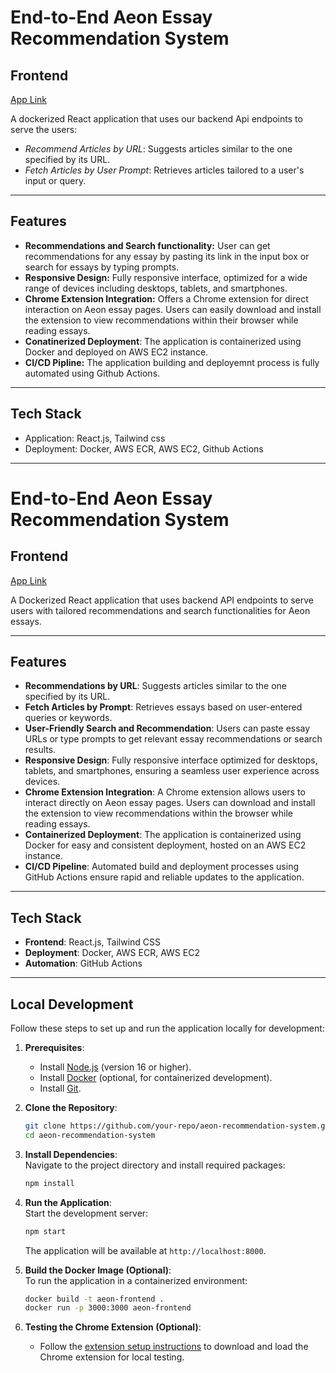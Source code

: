 # End-to-End Aeon Essay Recommendation System  

## Frontend  

[App Link](http://3.94.162.4/)

A dockerized React application that uses our backend Api endpoints to serve the users:

- *Recommend Articles by URL*: Suggests articles similar to the one specified by its URL.  
-  *Fetch Articles by User Prompt*: Retrieves articles tailored to a user's input or query.  

---

## Features

- **Recommendations and Search functionality:** User can get recommendations for any essay by pasting its link in the input box or search for essays by typing prompts. 
- **Responsive Design:**  Fully responsive interface, optimized for a wide range of devices including desktops, tablets, and smartphones.
- **Chrome Extension Integration:** Offers a Chrome extension for direct interaction on Aeon essay pages. Users can easily download and install the extension to view recommendations within their browser while reading essays.
- **Conatinerized Deployment**: The application is containerized using Docker and deployed on AWS EC2 instance. 
- **CI/CD Pipline:** The application building and deployemnt process is fully automated using Github Actions.

---

## Tech Stack

- Application: React.js, Tailwind css
- Deployment: Docker, AWS ECR, AWS EC2, Github Actions

---

# End-to-End Aeon Essay Recommendation System  

## Frontend  

[App Link](http://3.94.162.4/)  

A Dockerized React application that uses backend API endpoints to serve users with tailored recommendations and search functionalities for Aeon essays.  

---

## Features  

- **Recommendations by URL**: Suggests articles similar to the one specified by its URL.  
- **Fetch Articles by Prompt**: Retrieves essays based on user-entered queries or keywords.  
- **User-Friendly Search and Recommendation**: Users can paste essay URLs or type prompts to get relevant essay recommendations or search results.  
- **Responsive Design**: Fully responsive interface optimized for desktops, tablets, and smartphones, ensuring a seamless user experience across devices.  
- **Chrome Extension Integration**: A Chrome extension allows users to interact directly on Aeon essay pages. Users can download and install the extension to view recommendations within the browser while reading essays.  
- **Containerized Deployment**: The application is containerized using Docker for easy and consistent deployment, hosted on an AWS EC2 instance.  
- **CI/CD Pipeline**: Automated build and deployment processes using GitHub Actions ensure rapid and reliable updates to the application.  

---

## Tech Stack  

- **Frontend**: React.js, Tailwind CSS  
- **Deployment**: Docker, AWS ECR, AWS EC2  
- **Automation**: GitHub Actions  

---

## Local Development  

Follow these steps to set up and run the application locally for development:  

1. **Prerequisites**:  
   - Install [Node.js](https://nodejs.org/) (version 16 or higher).  
   - Install [Docker](https://www.docker.com/) (optional, for containerized development).  
   - Install [Git](https://git-scm.com/).  

2. **Clone the Repository**:  
   ```bash  
   git clone https://github.com/your-repo/aeon-recommendation-system.git  
   cd aeon-recommendation-system  
   ```  

3. **Install Dependencies**:  
   Navigate to the project directory and install required packages:  
   ```bash  
   npm install  
   ```  

5. **Run the Application**:  
   Start the development server:  
   ```bash  
   npm start  
   ```  
   The application will be available at `http://localhost:8000`.  

6. **Build the Docker Image (Optional)**:  
   To run the application in a containerized environment:  
   ```bash  
   docker build -t aeon-frontend .  
   docker run -p 3000:3000 aeon-frontend  
   ```  

7. **Testing the Chrome Extension (Optional)**:  
   - Follow the [extension setup instructions](http://3.94.162.4/download) to download and load the Chrome extension for local testing.  

